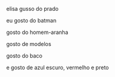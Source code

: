 elisa gusso do prado

eu gosto do batman 

gosto do homem-aranha

gosto de modelos 

gosto do baco 

e gosto de azul escuro, vermelho e preto
